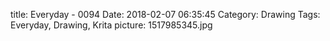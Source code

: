 title: Everyday - 0094
Date: 2018-02-07 06:35:45
Category: Drawing
Tags: Everyday, Drawing, Krita
picture: 1517985345.jpg
